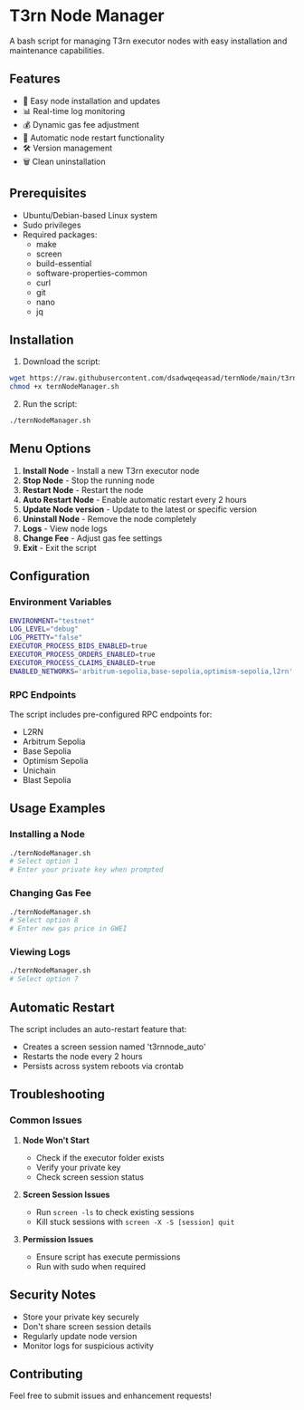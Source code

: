 # T3rn Node Manager

A bash script for managing T3rn executor nodes with easy installation and maintenance capabilities.

## Features

- 🚀 Easy node installation and updates
- 📊 Real-time log monitoring
- 💰 Dynamic gas fee adjustment
- 🔄 Automatic node restart functionality
- 🛠 Version management
- 🗑️ Clean uninstallation

## Prerequisites

- Ubuntu/Debian-based Linux system
- Sudo privileges
- Required packages:
  - make
  - screen
  - build-essential
  - software-properties-common
  - curl
  - git
  - nano
  - jq

## Installation

1. Download the script:
```bash
wget https://raw.githubusercontent.com/dsadwqeqeasad/ternNode/main/t3rnNodeManager.sh
chmod +x ternNodeManager.sh
```

2. Run the script:
```bash
./ternNodeManager.sh
```

## Menu Options

1. **Install Node** - Install a new T3rn executor node
2. **Stop Node** - Stop the running node
3. **Restart Node** - Restart the node
4. **Auto Restart Node** - Enable automatic restart every 2 hours
5. **Update Node version** - Update to the latest or specific version
6. **Uninstall Node** - Remove the node completely
7. **Logs** - View node logs
8. **Change Fee** - Adjust gas fee settings
9. **Exit** - Exit the script

## Configuration

### Environment Variables

```bash
ENVIRONMENT="testnet"
LOG_LEVEL="debug"
LOG_PRETTY="false"
EXECUTOR_PROCESS_BIDS_ENABLED=true
EXECUTOR_PROCESS_ORDERS_ENABLED=true
EXECUTOR_PROCESS_CLAIMS_ENABLED=true
ENABLED_NETWORKS='arbitrum-sepolia,base-sepolia,optimism-sepolia,l2rn'
```

### RPC Endpoints

The script includes pre-configured RPC endpoints for:
- L2RN
- Arbitrum Sepolia
- Base Sepolia
- Optimism Sepolia
- Unichain
- Blast Sepolia

## Usage Examples

### Installing a Node
```bash
./ternNodeManager.sh
# Select option 1
# Enter your private key when prompted
```

### Changing Gas Fee
```bash
./ternNodeManager.sh
# Select option 8
# Enter new gas price in GWEI
```

### Viewing Logs
```bash
./ternNodeManager.sh
# Select option 7
```

## Automatic Restart

The script includes an auto-restart feature that:
- Creates a screen session named 't3rnnode_auto'
- Restarts the node every 2 hours
- Persists across system reboots via crontab

## Troubleshooting

### Common Issues

1. **Node Won't Start**
   - Check if the executor folder exists
   - Verify your private key
   - Check screen session status

2. **Screen Session Issues**
   - Run `screen -ls` to check existing sessions
   - Kill stuck sessions with `screen -X -S [session] quit`

3. **Permission Issues**
   - Ensure script has execute permissions
   - Run with sudo when required

## Security Notes

- Store your private key securely
- Don't share screen session details
- Regularly update node version
- Monitor logs for suspicious activity

## Contributing

Feel free to submit issues and enhancement requests!
